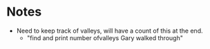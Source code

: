 # Notes
* Need to keep track of valleys, will have a count of this at the end.
  * "find and print number ofvalleys Gary walked through"